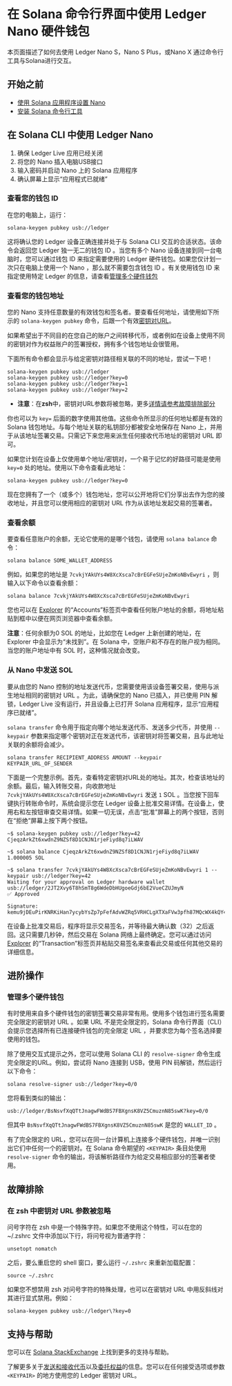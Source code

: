 # 在 Solana 命令行界面中使用 Ledger Nano 硬件钱包

本页面描述了如何去使用 Ledger Nano S，Nano S Plus，或Nano X 通过命令行工具与Solana进行交互。

## 开始之前

+ [使用 Solana 应用程序设置 Nano](https://support.ledger.com/hc/en-us/articles/360016265659-Solana-SOL-?docs=true)
+ [安装 Solana 命令行工具](https://docs.solanalabs.com/cli/install)


## 在 Solana CLI 中使用 Ledger Nano

1. 确保 Ledger Live 应用已经关闭
2. 将您的 Nano 插入电脑USB接口
3. 输入密码并启动 Nano 上的 Solana 应用程序
4. 确认屏幕上显示“应用程式已就绪”

### 查看您的钱包 ID

在您的电脑上，运行：

```
solana-keygen pubkey usb://ledger
```

这将确认您的 Ledger 设备正确连接并处于与 Solana CLI 交互的合适状态。该命令会返回您 Ledger 独一无二的钱包 ID 。当您有多个 Nano 设备连接到同一台电脑时，您可以通过钱包 ID 来指定需要使用的 Ledger 硬件钱包。如果您仅计划一次只在电脑上使用一个 Nano ，那么就不需要包含钱包 ID 。有关使用钱包 ID 来指定使用特定 Ledger 的信息，请查看[管理多个硬件钱包](https://docs.solanalabs.com/cli/wallets/hardware/ledger#manage-multiple-hardware-wallets)

### 查看您的钱包地址

您的 Nano 支持任意数量的有效钱包和签名者。要查看任何地址，请使用如下所示的 `solana-keygen pubkey` 命令，后跟一个有效[密钥对URL](https://docs.solanalabs.com/cli/wallets/hardware/#specify-a-keypair-url)。

如果希望出于不同目的在您自己的账户之间转移代币，或者例如在设备上使用不同的密钥对作为权益账户的签署授权，拥有多个钱包地址会很管用。

下面所有命令都会显示与给定密钥对路径相关联的不同的地址，尝试一下吧！

```
solana-keygen pubkey usb://ledger
solana-keygen pubkey usb://ledger?key=0
solana-keygen pubkey usb://ledger?key=1
solana-keygen pubkey usb://ledger?key=2
```

+ **注意**：在**zsh**中，密钥对URL参数将被忽略，更多[详情请参考故障排除部分](https://docs.solanalabs.com/cli/wallets/hardware/ledger#troubleshooting)


你也可以为 `key=` 后面的数字使用其他值。这些命令所显示的任何地址都是有效的 Solana 钱包地址。与每个地址关联的私钥部分都被安全地保存在 Nano 上，并用于从该地址签署交易。只需记下来您用来派生任何接收代币地址的密钥对 URL 即可。

如果您计划在设备上仅使用单个地址/密钥对，一个易于记忆的好路径可能是使用 `key=0` 处的地址。使用以下命令查看此地址：

```
solana-keygen pubkey usb://ledger?key=0
```

现在您拥有了一个（或多个）钱包地址，您可以公开地将它们分享出去作为您的接收地址，并且您可以使用相应的密钥对 URL 作为从该地址发起交易的签署者。

### 查看余额

要查看任意账户的余额，无论它使用的是哪个钱包，请使用 `solana balance` 命令：

```
solana balance SOME_WALLET_ADDRESS
```

例如，如果您的地址是 `7cvkjYAkUYs4W8XcXsca7cBrEGFeSUjeZmKoNBvEwyri` ，则输入以下命令以查看余额：

```
solana balance 7cvkjYAkUYs4W8XcXsca7cBrEGFeSUjeZmKoNBvEwyri
```

您也可以在 [Explorer](https://explorer.solana.com/accounts) 的“Accounts”标签页中查看任何账户地址的余额，将地址粘贴到框中以便在网页浏览器中查看余额。

**注意**：任何余额为0 SOL 的地址，比如您在 Ledger 上新创建的地址，在 Explorer 中会显示为“未找到”。在 Solana 中，空账户和不存在的账户视为相同。当您的账户地址中有 SOL 时，这种情况就会改变。

### 从 Nano 中发送 SOL

要从由您的 Nano 控制的地址发送代币，您需要使用该设备签署交易，使用与派生地址相同的密钥对 URL 。为此，请确保您的 Nano 已插入，并已使用 PIN 解锁，Ledger Live 没有运行，并且设备上已打开 Solana 应用程序，显示“应用程序已就绪”。

`solana transfer` 命令用于指定向哪个地址发送代币、发送多少代币，并使用 `--keypair` 参数来指定哪个密钥对正在发送代币，该密钥对将签署交易，且与此地址关联的余额将会减少。

```
solana transfer RECIPIENT_ADDRESS AMOUNT --keypair KEYPAIR_URL_OF_SENDER
```

下面是一个完整示例。首先，查看特定密钥对URL处的地址。其次，检查该地址的余额。最后，输入转账交易，向收款地址 `7cvkjYAkUYs4W8XcXsca7cBrEGFeSUjeZmKoNBvEwyri` 发送 `1`  SOL 。当您按下回车键执行转账命令时，系统会提示您在 Ledger 设备上批准交易详情。在设备上，使用右和左按钮审查交易详情。如果一切无误，点击“批准”屏幕上的两个按钮，否则在“拒绝”屏幕上按下两个按钮。

```
~$ solana-keygen pubkey usb://ledger?key=42
CjeqzArkZt6xwdnZ9NZSf8D1CNJN1rjeFiyd8q7iLWAV

~$ solana balance CjeqzArkZt6xwdnZ9NZSf8D1CNJN1rjeFiyd8q7iLWAV
1.000005 SOL

~$ solana transfer 7cvkjYAkUYs4W8XcXsca7cBrEGFeSUjeZmKoNBvEwyri 1 --keypair usb://ledger?key=42
Waiting for your approval on Ledger hardware wallet usb://ledger/2JT2Xvy6T8hSmT8g6WdeDbHUgoeGdj6bE2VueCZUJmyN
✅ Approved

Signature: kemu9jDEuPirKNRKiHan7ycybYsZp7pFefAdvWZRq5VRHCLgXTXaFVw3pfh87MQcWX4kQY4TjSBmESrwMApom1V
```

在设备上批准交易后，程序将显示交易签名，并等待最大确认数（32）之后返回。这只需要几秒钟，然后交易在 Solana 网络上最终确定。您可以通过访问 [Explorer](https://explorer.solana.com/transactions) 的“Transaction”标签页并粘贴交易签名来查看此交易或任何其他交易的详细信息。

## 进阶操作

### 管理多个硬件钱包

有时使用来自多个硬件钱包的密钥签署交易非常有用。使用多个钱包进行签名需要完全限定的密钥对 URL 。如果 URL 不是完全限定的，Solana 命令行界面（CLI）会提示您选择所有已连接硬件钱包的完全限定 URL ，并要求您为每个签名选择要使用的钱包。

除了使用交互式提示之外，您可以使用 Solana CLI 的 `resolve-signer` 命令生成完全限定的URL。例如，尝试将 Nano 连接到 USB，使用 PIN 码解锁，然后运行以下命令：

```
solana resolve-signer usb://ledger?key=0/0
```

您将看到类似的输出：

```
usb://ledger/BsNsvfXqQTtJnagwFWdBS7FBXgnsK8VZ5CmuznN85swK?key=0/0
```

但其中 `BsNsvfXqQTtJnagwFWdBS7FBXgnsK8VZ5CmuznN85swK` 是您的 `WALLET_ID` 。

有了完全限定的 URL，您可以在同一台计算机上连接多个硬件钱包，并唯一识别出它们中任何一个的密钥对。在 Solana 命令期望的 `<KEYPAIR>` 条目处使用 `resolve-signer` 命令的输出，将该解析路径作为给定交易相应部分的签署者使用。

## 故障排除

### 在 zsh 中密钥对 URL 参数被忽略

问号字符在 zsh 中是一个特殊字符。如果您不使用这个特性，可以在您的 ~/.zshrc 文件中添加以下行，将问号视为普通字符：

```
unsetopt nomatch
```

之后，要么重启您的 shell 窗口，要么运行 `~/.zshrc` 来重新加载配置：

```
source ~/.zshrc
```

如果您不想禁用 zsh 对问号字符的特殊处理，也可以在密钥对 URL 中用反斜线对其进行显式禁用。例如：

```
solana-keygen pubkey usb://ledger\?key=0
```

## 支持与帮助

您可以在 [Solana StackExchange](https://solana.stackexchange.com/) 上找到更多的支持与帮助。

了解更多关于[发送和接收代币](https://docs.solanalabs.com/cli/examples/transfer-tokens)以及[委托权益](https://docs.solanalabs.com/cli/examples/delegate-stake)的信息。您可以在任何接受选项或参数 `<KEYPAIR>` 的地方使用您的 Ledger 密钥对 URL。